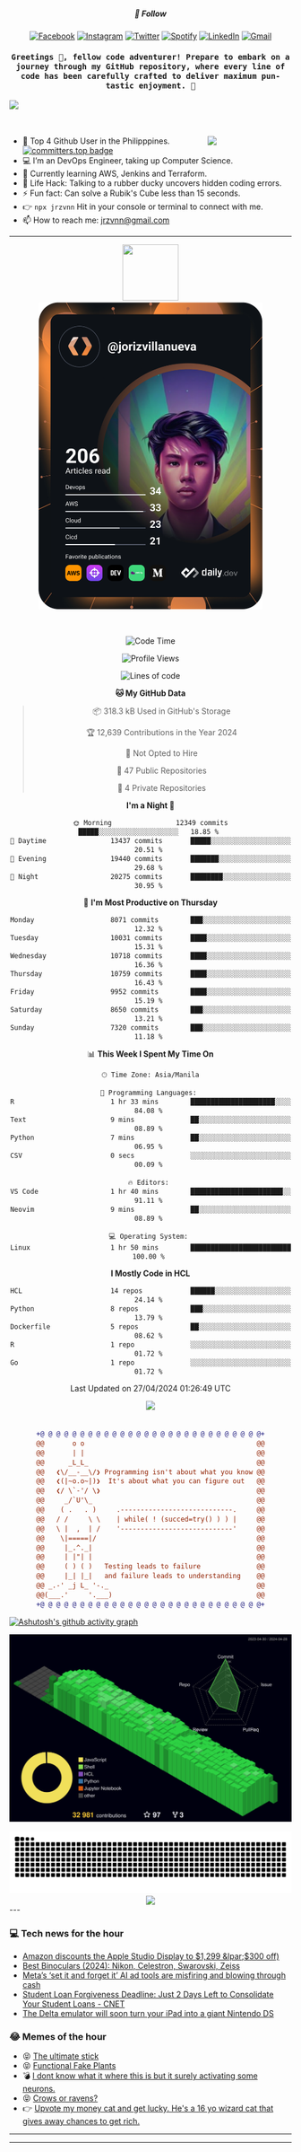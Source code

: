 <h5 align="center">💬 Follow</h5>
<div align="center">

[![Facebook](https://img.shields.io/badge/Facebook-%231877F2.svg?style=for-the-badge&logo=Facebook&logoColor=white)](https://www.facebook.com/Horisyo/)
[![Instagram](https://img.shields.io/badge/Instagram-%23E4405F.svg?style=for-the-badge&logo=Instagram&logoColor=white)](https://www.instagram.com/jrzvnn_/)
[![Twitter](https://img.shields.io/badge/Twitter-%231DA1F2.svg?style=for-the-badge&logo=Twitter&logoColor=white)](https://twitter.com/jrz_studies)
[![Spotify](https://img.shields.io/badge/Spotify-%231ED760.svg?style=for-the-badge&logo=Spotify&logoColor=white)](https://open.spotify.com/user/217td4qrc6mzqjodfalmzjpdi?si=b93099b9078c4ccb)
[![LinkedIn](https://img.shields.io/badge/LinkedIn-%230077B5.svg?style=for-the-badge&logo=LinkedIn&logoColor=white)](https://www.linkedin.com/in/jrz-vnn/)
[![Gmail](https://img.shields.io/badge/Gmail-D14836?style=for-the-badge&logo=gmail&logoColor=white)](mailto:jrzvnn@gmail.com)

</div>
<h4 align="center"><samp>Greetings 👋, fellow code adventurer! Prepare to embark on a journey through my GitHub repository, where every line of code has been carefully crafted to deliver maximum pun-tastic enjoyment. 🚀 </samp></h4>

<!--horizontal divider(gradiant)-->
<img src="https://user-images.githubusercontent.com/73097560/115834477-dbab4500-a447-11eb-908a-139a6edaec5c.gif">

&nbsp; 

<img align='right' src='https://github.com/Rishit-dagli/Rishit-dagli/blob/master/images/octocat-anime.gif' width='150"'>

- 🚀 Top 4 Github User in the Philipppines. [![committers.top badge](https://user-badge.committers.top/philippines/jrzvnn.svg)](https://user-badge.committers.top/philippines/USERNAME)
- 💻 I’m an DevOps Engineer, taking up Computer Science.
- 🤖 Currently learning AWS, Jenkins and Terraform.
- 🎯 Life Hack: Talking to a rubber ducky uncovers hidden coding errors.
- ⚡ Fun fact: Can solve a Rubik's Cube less than 15 seconds.
- 👉 `npx jrzvnn` Hit in your console or terminal to connect with me.
- 📫 How to reach me: jrzvnn@gmail.com

---

<!--🖼️OCTOCAT-->
<p align="center">

<img src="https://media.giphy.com/media/IP7sarl7C5lSFCw9rG/giphy.gif"  width="100px" height="100px">
<br />
<a href="https://app.daily.dev/jorizvillanueva"><img src="https://github.com/jrzvnn/jrzvnn/blob/main/devcard.svg" width="400" alt="Joriz Dev Card"/></a>
</p>

<br />
<div align="center">

<!--START_SECTION:waka-->
![Code Time](http://img.shields.io/badge/Code%20Time-250%20hrs%2038%20mins-blue)

![Profile Views](http://img.shields.io/badge/Profile%20Views-162-blue)

![Lines of code](https://img.shields.io/badge/From%20Hello%20World%20I%27ve%20Written-1.6%20million%20lines%20of%20code-blue)

**🐱 My GitHub Data** 

> 📦 318.3 kB Used in GitHub's Storage 
 > 
> 🏆 12,639 Contributions in the Year 2024
 > 
> 🚫 Not Opted to Hire
 > 
> 📜 47 Public Repositories 
 > 
> 🔑 4 Private Repositories 
 > 
**I'm a Night 🦉** 

```text
🌞 Morning                12349 commits       █████░░░░░░░░░░░░░░░░░░░░   18.85 % 
🌆 Daytime                13437 commits       █████░░░░░░░░░░░░░░░░░░░░   20.51 % 
🌃 Evening                19440 commits       ███████░░░░░░░░░░░░░░░░░░   29.68 % 
🌙 Night                  20275 commits       ████████░░░░░░░░░░░░░░░░░   30.95 % 
```
📅 **I'm Most Productive on Thursday** 

```text
Monday                   8071 commits        ███░░░░░░░░░░░░░░░░░░░░░░   12.32 % 
Tuesday                  10031 commits       ████░░░░░░░░░░░░░░░░░░░░░   15.31 % 
Wednesday                10718 commits       ████░░░░░░░░░░░░░░░░░░░░░   16.36 % 
Thursday                 10759 commits       ████░░░░░░░░░░░░░░░░░░░░░   16.43 % 
Friday                   9952 commits        ████░░░░░░░░░░░░░░░░░░░░░   15.19 % 
Saturday                 8650 commits        ███░░░░░░░░░░░░░░░░░░░░░░   13.21 % 
Sunday                   7320 commits        ███░░░░░░░░░░░░░░░░░░░░░░   11.18 % 
```


📊 **This Week I Spent My Time On** 

```text
🕑︎ Time Zone: Asia/Manila

💬 Programming Languages: 
R                        1 hr 33 mins        █████████████████████░░░░   84.08 % 
Text                     9 mins              ██░░░░░░░░░░░░░░░░░░░░░░░   08.89 % 
Python                   7 mins              ██░░░░░░░░░░░░░░░░░░░░░░░   06.95 % 
CSV                      0 secs              ░░░░░░░░░░░░░░░░░░░░░░░░░   00.09 % 

🔥 Editors: 
VS Code                  1 hr 40 mins        ███████████████████████░░   91.11 % 
Neovim                   9 mins              ██░░░░░░░░░░░░░░░░░░░░░░░   08.89 % 

💻 Operating System: 
Linux                    1 hr 50 mins        █████████████████████████   100.00 % 
```

**I Mostly Code in HCL** 

```text
HCL                      14 repos            ██████░░░░░░░░░░░░░░░░░░░   24.14 % 
Python                   8 repos             ███░░░░░░░░░░░░░░░░░░░░░░   13.79 % 
Dockerfile               5 repos             ██░░░░░░░░░░░░░░░░░░░░░░░   08.62 % 
R                        1 repo              ░░░░░░░░░░░░░░░░░░░░░░░░░   01.72 % 
Go                       1 repo              ░░░░░░░░░░░░░░░░░░░░░░░░░   01.72 % 
```




 Last Updated on 27/04/2024 01:26:49 UTC
<!--END_SECTION:waka-->

<img src="https://wakatime.com/share/@jrzvnn/70a4618c-7cd9-4016-b7b9-eabe75c837ee.svg">

<br />
<br />

```diff
+@ @ @ @ @ @ @ @ @ @ @ @ @ @ @ @ @ @ @ @ @ @ @ @ @ @ @ @+
@@       o o                                           @@
@@       | |                                           @@
@@      _L_L_                                          @@
@@   ❮\/__-__\/❯ Programming isn't about what you know @@
@@   ❮(|~o.o~|)❯  It's about what you can figure out   @@
@@   ❮/ \`-'/ \❯                                       @@
@@     _/`U'\_                                         @@
@@    ( .   . )     .----------------------------.     @@
@@   / /     \ \    | while( ! (succed=try() ) ) |     @@
@@   \ |  ,  | /    '----------------------------'     @@
@@    \|=====|/                                        @@
@@     |_.^._|                                         @@
@@     | |"| |                                         @@
@@     ( ) ( )   Testing leads to failure              @@
@@     |_| |_|   and failure leads to understanding    @@
@@ _.-' _j L_ '-._                                     @@
@@(___.'     '.___)                                    @@
+@ @ @ @ @ @ @ @ @ @ @ @ @ @ @ @ @ @ @ @ @ @ @ @ @ @ @ @+

```

</div>




[![Ashutosh's github activity graph](https://github-readme-activity-graph.vercel.app/graph?username=jrzvnn&theme=github-compact)](https://github.com/ashutosh00710/github-readme-activity-graph)


![svg](profile-3d-contrib/profile-night-green.svg)

<div align="center">
<img src="https://github.com/jrzvnn/jrzvnn/blob/output/github-snake-dark.svg">
</div>

<div align=center>
<img align=center src=https://metrics.lecoq.io/jrzvnn?template=classic&isocalendar=1&languages=1&achievements=1&base=header%2C%20activity%2C%20community%2C%20repositories%2C%20metadata&base.indepth=false&base.hireable=false&base.skip=false&isocalendar=false&isocalendar.duration=full-year&languages=false&languages.limit=8&languages.threshold=0%25&languages.other=false&languages.colors=github&languages.sections=most-used&languages.indepth=false&languages.analysis.timeout=15&languages.analysis.timeout.repositories=7.5&languages.categories=markup%2C%20programming&languages.recent.categories=markup%2C%20programming&languages.recent.load=300&languages.recent.days=14&achievements=false&achievements.threshold=C&achievements.secrets=true&achievements.display=detailed&achievements.limit=0&config.timezone=Asia%2FManila)
</div>
<div align="left">
---

### 💻 Tech news for the hour

<!-- TECH:START -->
 - [Amazon discounts the Apple Studio Display to $1,299 &lpar;$300 off&rpar;](https://appleinsider.com/articles/24/04/28/amazon-discounts-the-apple-studio-display-to-1299-300-off?utm_medium=rss)
 - [Best Binoculars &lpar;2024&rpar;: Nikon, Celestron, Swarovski, Zeiss](https://www.wired.com/story/best-binoculars/)
 - [Meta’s ‘set it and forget it’ AI ad tools are misfiring and blowing through cash](https://www.theverge.com/2024/4/28/24141585/meta-ai-advantage-plus-automated-ad-glitch-cpm)
 - [Student Loan Forgiveness Deadline: Just 2 Days Left to Consolidate Your Student Loans     - CNET](https://www.cnet.com/personal-finance/student-loan-forgiveness-deadline-3-days-left-to-consolidate-your-student-loans/#ftag=CAD590a51e)
 - [The Delta emulator will soon turn your iPad into a giant Nintendo DS](https://www.theverge.com/2024/4/28/24143574/delta-emulator-ipados-version-multi-device-multiplayer)<!-- TECH:END -->

### 😂 Memes of the hour

<!-- MEMES:START -->
 - 😝 [The ultimate stick](http://9gag.com/gag/aPAvYmG)
 - 😝 [Functional Fake Plants](http://9gag.com/gag/an7Y9GV)
 - 💣 [I dont know what it where this is but it surely activating some neurons.](http://9gag.com/gag/abA5MR9)
 - 😝 [Crows or ravens?](http://9gag.com/gag/aAyY3RE)
 - 👉 [Upvote my money cat and get lucky. He&#39;s a 16 yo wizard cat that gives away chances to get rich.](http://9gag.com/gag/aRBQjVQ)<!-- MEMES:END -->

---

---
